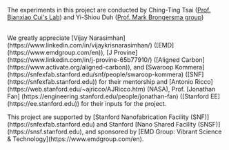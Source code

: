 The experiments in this project are conducted by Ching-Ting Tsai ([Prof. Bianxiao Cui's Lab](https://cuilab.stanford.edu)) and Yi-Shiou Duh ([Prof. Mark Brongersma group](https://glam.stanford.edu/people/mark-brongersma))<br>
<br>

<p>We greatly appreciate [Vijay Narasimhan](https://www.linkedin.com/in/vijaykrisnarasimhan/) ([EMD](https://www.emdgroup.com/en)), [J Provine] (https://www.linkedin.com/in/j-provine-65b77910/) ([Aligned Carbon] (https://www.activate.org/aligned-carbon)), and [Swaroop Kommera](https://snfexfab.stanford.edu/snf/people/swaroop-kommera) ([SNF](https://snfexfab.stanford.edu)) for their mentorship and [Antonio Ricco] (https://web.stanford.edu/~ajricco/AJRicco.htm) (NASA), Prof. [Jonathan Fan] (https://engineering.stanford.edu/people/jonathan-fan) ([Stanford EE] (https://ee.stanford.edu)) for their inputs for the project.</p>

<p>This project are supported by [Stanford Nanofabrication Facility (SNF)](https://snfexfab.stanford.edu) and Stanford [Nano Shared Facility (SNSF)](https://snsf.stanford.edu), and sponsored by [EMD Group: Vibrant Science & Technology](https://www.emdgroup.com/en).</p>
